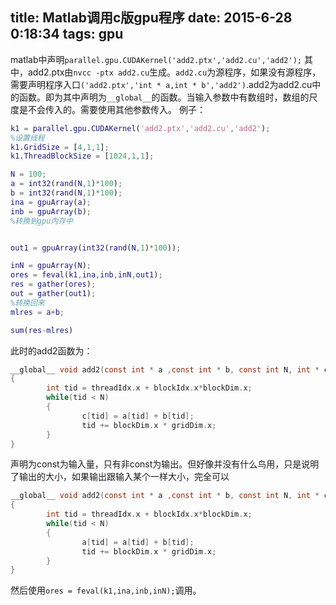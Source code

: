 title: Matlab调用c版gpu程序
date: 2015-6-28 0:18:34
tags: gpu
---


matlab中声明`parallel.gpu.CUDAKernel('add2.ptx','add2.cu','add2');`
其中，add2.ptx由`nvcc -ptx add2.cu`生成。`add2.cu`为源程序，如果没有源程序，需要声明程序入口`('add2.ptx','int * a,int * b','add2')`.add2为add2.cu中的函数。即为其中声明为`__global__`的函数。当输入参数中有数组时，数组的尺度是不会传入的。需要使用其他参数传入。
例子：

```matlab
k1 = parallel.gpu.CUDAKernel('add2.ptx','add2.cu','add2');
%设置线程
k1.GridSize = [4,1,1];
k1.ThreadBlockSize = [1024,1,1];

N = 100;
a = int32(rand(N,1)*100);
b = int32(rand(N,1)*100);
ina = gpuArray(a);
inb = gpuArray(b);
%转换到gpu内存中


out1 = gpuArray(int32(rand(N,1)*100));

inN = gpuArray(N);
ores = feval(k1,ina,inb,inN,out1);
res = gather(ores);
out = gather(out1);
%转换回来
mlres = a+b;

sum(res-mlres)
```

此时的add2函数为：

```c
__global__ void add2(const int * a ,const int * b, const int N, int * c)
{
        int tid = threadIdx.x + blockIdx.x*blockDim.x;
        while(tid < N)
        {
                c[tid] = a[tid] + b[tid];
                tid += blockDim.x * gridDim.x;
        }
}
```
声明为const为输入量，只有非const为输出。但好像并没有什么鸟用，只是说明了输出的大小，如果输出跟输入某个一样大小，完全可以

```c
__global__ void add2(const int * a ,const int * b, const int N, int * c)
{
        int tid = threadIdx.x + blockIdx.x*blockDim.x;
        while(tid < N)
        {
                a[tid] = a[tid] + b[tid];
                tid += blockDim.x * gridDim.x;
        }
}

```
然后使用`ores = feval(k1,ina,inb,inN);`调用。